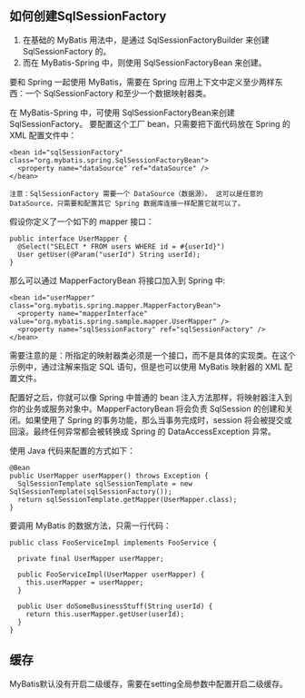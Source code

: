 ## 如何创建SqlSessionFactory
1) 在基础的 MyBatis 用法中，是通过 SqlSessionFactoryBuilder 来创建 SqlSessionFactory 的。 
2) 而在 MyBatis-Spring 中，则使用 SqlSessionFactoryBean 来创建。

要和 Spring 一起使用 MyBatis，需要在 Spring 应用上下文中定义至少两样东西：一个 SqlSessionFactory 和至少一个数据映射器类。

在 MyBatis-Spring 中，可使用 SqlSessionFactoryBean来创建 SqlSessionFactory。 要配置这个工厂 bean，只需要把下面代码放在 Spring 的 XML 配置文件中：

```
<bean id="sqlSessionFactory" class="org.mybatis.spring.SqlSessionFactoryBean">
  <property name="dataSource" ref="dataSource" />
</bean>

注意：SqlSessionFactory 需要一个 DataSource（数据源）。 这可以是任意的 DataSource，只需要和配置其它 Spring 数据库连接一样配置它就可以了。
```

假设你定义了一个如下的 mapper 接口：
```
public interface UserMapper {
  @Select("SELECT * FROM users WHERE id = #{userId}")
  User getUser(@Param("userId") String userId);
} 
```

那么可以通过 MapperFactoryBean 将接口加入到 Spring 中:
```
<bean id="userMapper" class="org.mybatis.spring.mapper.MapperFactoryBean">
  <property name="mapperInterface" value="org.mybatis.spring.sample.mapper.UserMapper" />
  <property name="sqlSessionFactory" ref="sqlSessionFactory" />
</bean>
```

需要注意的是：所指定的映射器类必须是一个接口，而不是具体的实现类。在这个示例中，通过注解来指定 SQL 语句，但是也可以使用 MyBatis 映射器的 XML 配置文件。

配置好之后，你就可以像 Spring 中普通的 bean 注入方法那样，将映射器注入到你的业务或服务对象中。MapperFactoryBean 将会负责 SqlSession 的创建和关闭。如果使用了 Spring 的事务功能，那么当事务完成时，session 将会被提交或回滚。最终任何异常都会被转换成 Spring 的 DataAccessException 异常。

使用 Java 代码来配置的方式如下：

```
@Bean
public UserMapper userMapper() throws Exception {
  SqlSessionTemplate sqlSessionTemplate = new SqlSessionTemplate(sqlSessionFactory());
  return sqlSessionTemplate.getMapper(UserMapper.class);
}
```

要调用 MyBatis 的数据方法，只需一行代码：

```
public class FooServiceImpl implements FooService {

  private final UserMapper userMapper;

  public FooServiceImpl(UserMapper userMapper) {
    this.userMapper = userMapper;
  }

  public User doSomeBusinessStuff(String userId) {
    return this.userMapper.getUser(userId);
  }
}
```
## 缓存

MyBatis默认没有开启二级缓存，需要在setting全局参数中配置开启二级缓存。

